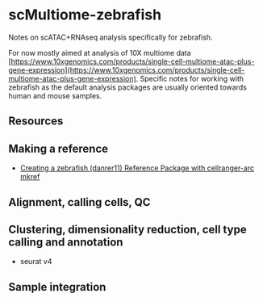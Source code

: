 # scMultiome-zebrafish
Notes on scATAC+RNAseq analysis specifically for zebrafish.

For now mostly aimed at analysis of 10X multiome data [https://www.10xgenomics.com/products/single-cell-multiome-atac-plus-gene-expression](https://www.10xgenomics.com/products/single-cell-multiome-atac-plus-gene-expression). Specific notes for working with zebrafish as the default analysis packages are usually oriented towards human and mouse samples.

## Resources


## Making a reference 

* [Creating a zebrafish (danrer11) Reference Package with cellranger-arc mkref](cellranger-arc-mkref.md)

## Alignment, calling cells, QC

## Clustering, dimensionality reduction, cell type calling and annotation
* seurat v4

## Sample integration
